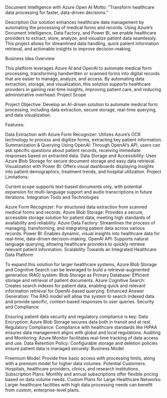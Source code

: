 Document Intelligence with Azure Open AI
Motto:
"Transform healthcare data processing for faster, data-driven decisions."

Description
Our solution enhances healthcare data management by automating the processing of medical forms and records. Using Azure’s Document Intelligence, Data Factory, and Power BI, we enable healthcare providers to extract, store, analyze, and visualize patient data seamlessly. This project allows for streamlined data handling, quick patient information retrieval, and actionable insights to improve decision-making.

Business Idea Overview

This platform leverages Azure AI and OpenAI to automate medical form processing, transforming handwritten or scanned forms into digital records that are easier to manage, analyze, and access.
By automating data extraction, storage, and visualization, this solution supports healthcare providers in gaining real-time insights, improving patient care, and reducing administrative overhead.
Project Scope

Project Objective: Develop an AI-driven solution to automate medical form processing, including data extraction, secure storage, real-time querying, and data visualization.

Features:

Data Extraction with Azure Form Recognizer: Utilizes Azure’s OCR technology to process and digitize forms, extracting key patient information.
Summarization & Querying Using OpenAI: Through OpenAI’s API, users can ask specific questions about patient records, receiving immediate responses based on extracted data.
Data Storage and Accessibility: Uses Azure Blob Storage for secure document storage and easy data retrieval.
Visualization with Power BI: Offers visual dashboards displaying insights into patient demographics, treatment trends, and hospital utilization.
Project Limitations:

Current scope supports text-based documents only, with potential expansion for multi-language support and audio transcriptions in future iterations.
Integration Tools and Technologies

Azure Form Recognizer: For structured data extraction from scanned medical forms and records.
Azure Blob Storage: Provides a secure, accessible storage solution for patient data, meeting high standards of availability and reliability.
Azure Data Factory: Streamlines the process of managing, transforming, and integrating patient data across various records.
Power BI: Enables dynamic, visual insights into healthcare data for real-time, data-driven decision-making.
OpenAI API: Supports natural language querying, allowing healthcare providers to quickly retrieve relevant patient information.
Scalability Towards an Integrated Healthcare Data Platform

To expand this solution for larger healthcare systems, Azure Blob Storage and Cognitive Search can be leveraged to build a retrieval-augmented generation (RAG) system:
Blob Storage as Primary Database: Efficient storage and retrieval of patient documents.
Azure Cognitive Search: Creates search indexes for patient data, enabling quick and relevant information retrieval for OpenAI-based querying.
Enhanced Answer Generation: The RAG model will allow the system to search indexed data and provide specific, context-based responses to user queries.
Security and Compliance

Ensuring patient data security and regulatory compliance is key:
Data Encryption: Azure Blob Storage secures data both in transit and at rest.
Regulatory Compliance: Compliance with healthcare standards like HIPAA ensures data management aligns with global and local regulations.
Auditing and Monitoring: Azure Monitor facilitates real-time tracking of data access and use.
Data Retention Policy: Configurable storage and deletion policies ensure patient data is managed securely.
Business Model

Freemium Model: Provide free basic access with processing limits, along with a premium model for higher data volumes.
Potential Customers: Hospitals, healthcare providers, clinics, and research institutions.
Subscription Plans: Monthly and annual subscriptions offer flexible pricing based on data volume needs.
Custom Plans for Large Healthcare Networks: Larger healthcare facilities with high data processing needs can benefit from custom, enterprise-level plans.
